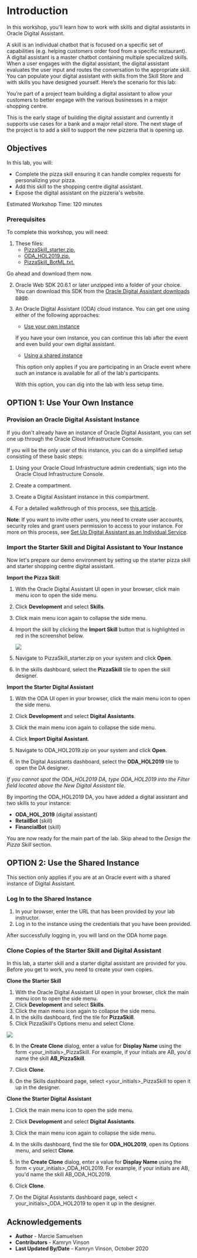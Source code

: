 # Introduction

In this workshop, you'll learn how to work with skills and digital assistants in Oracle Digital Assistant.

A skill is an individual chatbot that is focused on a specific set of capabilities (e.g. helping customers order food from a specific restaurant).
A digital assistant is a master chatbot containing multiple specialized skills. When a user engages with the digital assistant, the digital assistant evaluates the user input and routes the conversation to the appropriate skill. You can populate your digital assistant with skills from the Skill Store and with skills you have designed yourself.
Here’s the scenario for this lab:

You’re part of a project team building a digital assistant to allow your customers to better engage with the various businesses in a major shopping centre.

This is the early stage of building the digital assistant and currently it supports use cases for a bank and a major retail store. The next stage of the project is to add a skill to support the new pizzeria that is opening up.


## Objectives

In this lab, you will:
* Complete the pizza skill ensuring it can handle complex requests for personalizing your pizza.
* Add this skill to the shopping centre digital assistant.
* Expose the digital assistant on the pizzeria's website.

Estimated Workshop Time: 120 minutes

### Prerequisites

To complete this workshop, you will need:

1. These files:
    - [PizzaSkill_starter.zip.](https://docs.oracle.com/en/cloud/paas/digital-assistant/tutorial-digital-assistant/files/PizzaSkill_starter.zip)
    - [ODA_HOL2019.zip.](https://docs.oracle.com/en/cloud/paas/digital-assistant/tutorial-digital-assistant/files/ODA_HOL2019.zip)
    - [PizzaSkill_BotML.txt.](https://docs.oracle.com/en/cloud/paas/digital-assistant/tutorial-digital-assistant/files/PizzaSkill_BotML.txt)

  Go ahead and download them now.

2. Oracle Web SDK 20.6.1 or later unzipped into a folder of your choice.
  You can download this SDK from the [Oracle Digital Assistant downloads page](http://bit.ly/amcedownloads).

3. An Oracle Digital Assistant (ODA) cloud instance. You can get one using either of the following approaches:
    - [Use your own instance](https://docs.oracle.com/en/cloud/paas/digital-assistant/tutorial-digital-assistant/#trial)

    If you have your own instance, you can continue this lab after the event and even build your own digital assistant.

    - [Using a shared instance](https://docs.oracle.com/en/cloud/paas/digital-assistant/tutorial-digital-assistant/#shared-instance) 

    This option only applies if you are participating in an Oracle event where such an instance is available for all of the lab's participants.

    With this option, you can dig into the lab with less setup time.

## **OPTION 1**: Use Your Own Instance

### Provision an Oracle Digital Assistant Instance

If you don't already have an instance of Oracle Digital Assistant, you can set one up through the Oracle Cloud Infrastructure Console.

If you will be the only user of this instance, you can do a simplified setup consisting of these basic steps:

1. Using your Oracle Cloud Infrastructure admin credentials, sign into the Oracle Cloud Infrastructure Console.

2. Create a compartment.

3. Create a Digital Assistant instance in this compartment.

4. For a detailed walkthrough of this process, see [this article](https://blogs.oracle.com/mobile/techexchange%3A-getting-started-with-oracle-digital-assistant-on-oracle-cloud-infrastructure-oci).

**Note**: If you want to invite other users, you need to create user accounts, security roles and grant users permission to access to your instance. For more on this process, see [Set Up Digital Assistant as an Individual Service](https://www.oracle.com/pls/topic/lookup?ctx=en/cloud/paas/digital-assistant&id=GUID-7E4F1CE5-FB40-45DF-B0F0-949289F5E184).

### Import the Starter Skill and Digital Assistant to Your Instance

Now let's prepare our demo environment by setting up the starter pizza skill and starter shopping centre digital assistant.

**Import the Pizza Skill**:

1. With the Oracle Digital Assistant UI open in your browser, click main menu icon to open the side menu.
2. Click **Development** and select **Skills**.
3. Click main menu icon again to collapse the side menu.
4. Import the skill by clicking the **Import Skill** button that is highlighted in red in the screenshot below.

    ![](../images/import-skill.png " ")

5. Navigate to PizzaSkill_starter.zip on your system and click **Open**.
6. In the skills dashboard, select the **PizzaSkill** tile to open the skill designer.

**Import the Starter Digital Assistant**

1. With the ODA UI open in your browser, click the main menu icon to open the side menu.

2. Click **Development** and select **Digital Assistants**.

3. Click the main menu icon again to collapse the side menu.

4. Click **Import Digital Assistant**.

5. Navigate to ODA_HOL2019.zip on your system and click **Open**.

6. In the Digital Assistants dashboard, select the **ODA_HOL2019** tile to open the DA designer.

  *If you cannot spot the ODA\_HOL2019 DA, type ODA\_HOL2019 into the Filter field located above the New Digital Assistant tile.*

  By importing the ODA\_HOL2019 DA, you have added a digital assistant and two skills to your instance:

  - **ODA\_HOL\_2019** (digital assistant)
  - **RetailBot** (skill)
  - **FinancialBot** (skill)

You are now ready for the main part of the lab. Skip ahead to the *Design the Pizza Skill* section.


## **OPTION 2**: Use the Shared Instance

This section only applies if you are at an Oracle event with a shared instance of Digital Assistant.

### Log In to the Shared Instance

1. In your browser, enter the URL that has been provided by your lab instructor.
2. Log in to the instance using the credentials that you have been provided.

After successfully logging in, you will land on the ODA home page.

### Clone Copies of the Starter Skill and Digital Assistant

In this lab, a starter skill and a starter digital assistant are provided for you. Before you get to work, you need to create your own copies.

**Clone the Starter Skill**

1. With the Oracle Digital Assistant UI open in your browser, click the main menu icon to open the side menu.
2. Click **Development** and select **Skills**.
3. Click the main menu icon again to collapse the side menu.
4. In the skills dashboard, find the tile for **PizzaSkill**.
5. Click PizzaSkill's Options menu and select Clone.

  ![](../images/clone-skill.png " ")

6. In the **Create Clone** dialog, enter a value for **Display Name** using the form <your_initials\>\_PizzaSkill.
  For example, if your initials are AB, you'd name the skill **AB\_PizzaSkill**.

7. Click **Clone**.

8. On the Skills dashboard page, select <your_initials\>\_PizzaSkill to open it up in the designer.

**Clone the Starter Digital Assistant**

1. Click the main menu icon to open the side menu.
2. Click **Development** and select **Digital Assistants**.
3. Click the main menu icon again to collapse the side menu.
4. In the skills dashboard, find the tile for **ODA\_HOL2019**, open its Options menu, and select **Clone**.
5. In the **Create Clone** dialog, enter a value for **Display Name** using the form < your_initials>\_ODA\_HOL2019.
  For example, if your initials are AB, you'd name the skill AB\_ODA\_HOL2019.

6. Click **Clone**.
7. On the Digital Assistants dashboard page, select < your_initials>\_ODA\_HOL2019 to open it up in the designer.

## Acknowledgements
* **Author** - Marcie Samuelsen
* **Contributors** -  Kamryn Vinson
* **Last Updated By/Date** - Kamryn Vinson, October 2020
